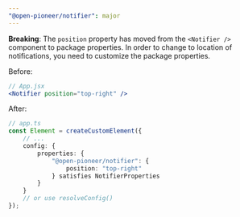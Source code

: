```yaml
---
"@open-pioneer/notifier": major
---
```


**Breaking**: The `position` property has moved from the `<Notifier />` component to package properties.
In order to change to location of notifications, you need to customize the package properties.

Before:

```jsx
// App.jsx
<Notifier position="top-right" />
```

After:

```ts
// app.ts
const Element = createCustomElement({
    // ...
    config: {
        properties: {
            "@open-pioneer/notifier": {
                position: "top-right"
            } satisfies NotifierProperties
        }
    }
    // or use resolveConfig()
});
```
